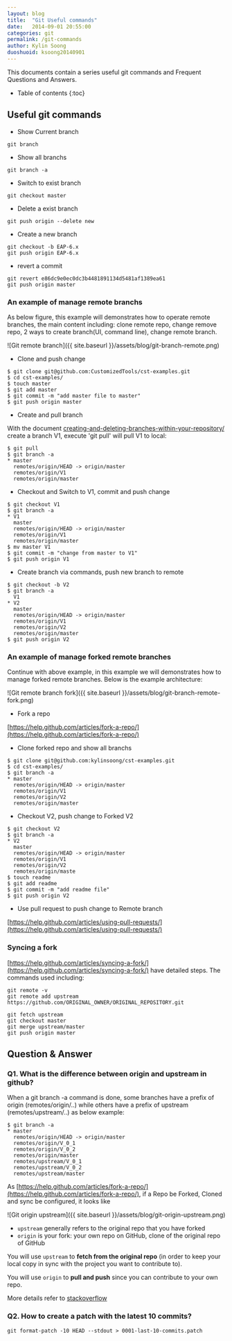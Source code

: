 ```yaml
---
layout: blog
title:  "Git Useful commands"
date:   2014-09-01 20:55:00
categories: git
permalink: /git-commands
author: Kylin Soong
duoshuoid: ksoong20140901
---
```


This documents contain a series useful git commands and Frequent Questions and Answers.

* Table of contents
{:toc}


## Useful git commands 

* Show Current branch

~~~
git branch
~~~

* Show all branchs

~~~
git branch -a
~~~

* Switch to exist branch

~~~
git checkout master
~~~

* Delete a exist branch

~~~
git push origin --delete new
~~~

* Create a new branch

~~~
git checkout -b EAP-6.x
git push origin EAP-6.x
~~~

* revert a commit

~~~
git revert e86dc9e0ec0dc3b4481891134d5481af1389ea61
git push origin master
~~~

### An example of manage remote branchs

As below figure, this example will demonstrates how to operate remote branches, the main content including: clone remote repo, change remove repo, 2 ways to create branch(UI, command line), change remote branch.

![Git remote branch]({{ site.baseurl }}/assets/blog/git-branch-remote.png)

* Clone and push change

~~~
$ git clone git@github.com:CustomizedTools/cst-examples.git
$ cd cst-examples/
$ touch master
$ git add master
$ git commit -m "add master file to master"
$ git push origin master
~~~

* Create and pull branch

With the document [creating-and-deleting-branches-within-your-repository/](https://help.github.com/articles/creating-and-deleting-branches-within-your-repository/) create a branch V1, execute 'git pull' will pull V1 to local:

~~~
$ git pull
$ git branch -a
* master
  remotes/origin/HEAD -> origin/master
  remotes/origin/V1
  remotes/origin/master
~~~

* Checkout and Switch to V1, commit and push change

~~~
$ git checkout V1
$ git branch -a
* V1
  master
  remotes/origin/HEAD -> origin/master
  remotes/origin/V1
  remotes/origin/master
$ mv master V1
$ git commit -m "change from master to V1"
$ git push origin V1
~~~

* Create branch via commands, push new branch to remote

~~~
$ git checkout -b V2
$ git branch -a
  V1
* V2
  master
  remotes/origin/HEAD -> origin/master
  remotes/origin/V1
  remotes/origin/V2
  remotes/origin/master
$ git push origin V2
~~~

### An example of manage forked remote branches

Continue with above example, in this example we will demonstrates how to manage forked remote branches. Below is the example architecture:

![Git remote branch fork]({{ site.baseurl }}/assets/blog/git-branch-remote-fork.png) 

* Fork a repo

[https://help.github.com/articles/fork-a-repo/](https://help.github.com/articles/fork-a-repo/)

* Clone forked repo and show all branchs

~~~
$ git clone git@github.com:kylinsoong/cst-examples.git
$ cd cst-examples/
$ git branch -a
* master
  remotes/origin/HEAD -> origin/master
  remotes/origin/V1
  remotes/origin/V2
  remotes/origin/master
~~~ 

* Checkout V2, push change to Forked V2

~~~
$ git checkout V2
$ git branch -a
* V2
  master
  remotes/origin/HEAD -> origin/master
  remotes/origin/V1
  remotes/origin/V2
  remotes/origin/maste
$ touch readme
$ git add readme
$ git commit -m "add readme file"
$ git push origin V2
~~~

* Use pull request to push change to Remote branch

[https://help.github.com/articles/using-pull-requests/](https://help.github.com/articles/using-pull-requests/)

### Syncing a fork

[https://help.github.com/articles/syncing-a-fork/](https://help.github.com/articles/syncing-a-fork/) have detailed steps. The commands used including:

~~~
git remote -v
git remote add upstream https://github.com/ORIGINAL_OWNER/ORIGINAL_REPOSITORY.git

git fetch upstream
git checkout master
git merge upstream/master
git push origin master
~~~

## Question & Answer

### Q1. What is the difference between origin and upstream in github?

When a git branch -a command is done, some branches have a prefix of origin (remotes/origin/..) while others have a prefix of upstream (remotes/upstream/..) as below example:

~~~
$ git branch -a
* master
  remotes/origin/HEAD -> origin/master
  remotes/origin/V_0_1
  remotes/origin/V_0_2
  remotes/origin/master
  remotes/upstream/V_0_1
  remotes/upstream/V_0_2
  remotes/upstream/master
~~~

As [https://help.github.com/articles/fork-a-repo/](https://help.github.com/articles/fork-a-repo/), if a Repo be Forked, Cloned and sync be configured, it looks like

![Git origin upstream]({{ site.baseurl }}/assets/blog/git-origin-upstream.png)

* `upstream` generally refers to the original repo that you have forked
* `origin` is your fork: your own repo on GitHub, clone of the original repo of GitHub

You will use `upstream` to **fetch from the original repo** (in order to keep your local copy in sync with the project you want to contribute to).

You will use `origin` to **pull and push** since you can contribute to your own repo.

More details refer to [stackoverflow](http://stackoverflow.com/questions/9257533/what-is-the-difference-between-origin-and-upstream-in-github)

### Q2. How to create a patch with the latest 10 commits?

~~~
git format-patch -10 HEAD --stdout > 0001-last-10-commits.patch
~~~
